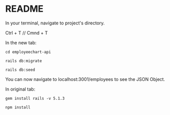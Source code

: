 # README

In your terminal, navigate to project's directory.

Ctrl + T // Cmnd + T

In the new tab:

```
cd employeechart-api

rails db:migrate

rails db:seed
```


You can now navigate to localhost:3001/employees to see the JSON Object.

In original tab:

```
gem install rails -v 5.1.3

npm install
```
